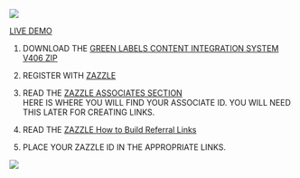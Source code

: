 ![](https://farm7.staticflickr.com/6072/6060489046_18751326b7_m.jpg)

[LIVE DEMO](http://thenocklist.com/greenlabels/)

1. DOWNLOAD THE [GREEN LABELS CONTENT INTEGRATION SYSTEM V406 ZIP](https://github.com/NOCKLIST/rastadread401)

2. REGISTER WITH [ZAZZLE](http://www.zazzle.com/)

3. READ THE [ZAZZLE ASSOCIATES SECTION](http://www.zazzle.com/my/associate/associate)  
HERE IS WHERE YOU WILL FIND YOUR ASSOCIATE ID.  YOU WILL NEED THIS LATER FOR CREATING LINKS.

4. READ THE [ZAZZLE How to Build Referral Links](http://www.zazzle.com/sell/affiliates/referrallinks)

5. PLACE YOUR ZAZZLE ID IN THE APPROPRIATE LINKS.  


![](http://thenocklist.com/rastadread/images/portfolio/4.jpg)

